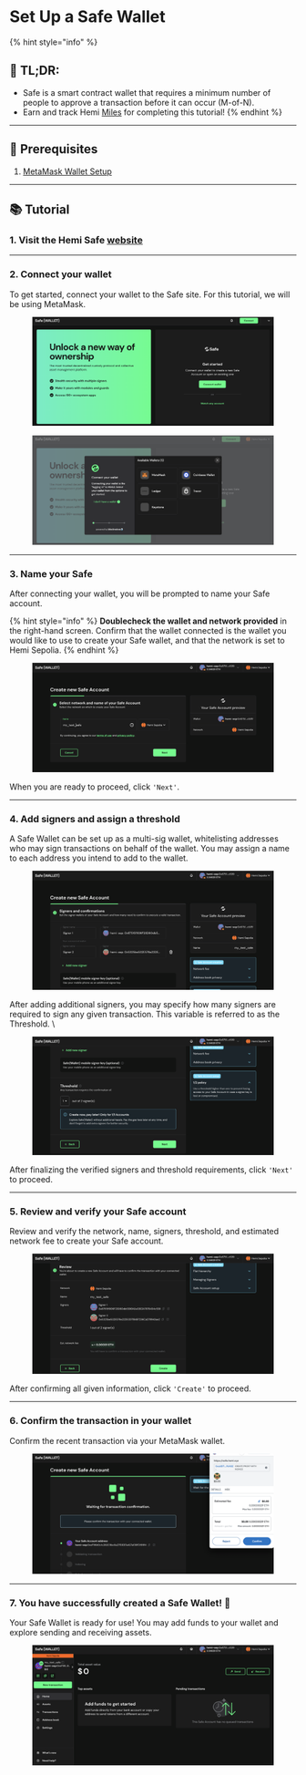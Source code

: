 # Set Up a Safe Wallet

{% hint style="info" %}
## 📜 **TL;DR:**

* Safe is a smart contract wallet that requires a minimum number of people to approve a transaction before it can occur (M-of-N).
* Earn and track Hemi [Miles](https://points.absinthe.network/hemi/start) for completing this tutorial!
{% endhint %}

***

## 🏁 Prerequisites

1. [MetaMask Wallet Setup](metamask-wallet-setup.md)

***

## 📚 Tutorial

### 1. Visit the Hemi Safe [website](https://safe.hemi.xyz/)

***

### 2. Connect your wallet

To get started, connect your wallet to the Safe site. For this tutorial, we will be using MetaMask.

<figure><img src="../../.gitbook/assets/image (58).png" alt=""><figcaption></figcaption></figure>

<figure><img src="../../.gitbook/assets/image (59).png" alt=""><figcaption></figcaption></figure>

***

### 3. Name your Safe

After connecting your wallet, you will be prompted to name your Safe account.&#x20;

{% hint style="info" %}
**Doublecheck the wallet and network provided** in the right-hand screen. Confirm that the wallet connected is the wallet you would like to use to create your Safe wallet, and that the network is set to Hemi Sepolia.&#x20;
{% endhint %}

<figure><img src="../../.gitbook/assets/image (63).png" alt=""><figcaption></figcaption></figure>

When you are ready to proceed, click `'Next'`.

***

### 4. Add signers and assign a threshold

A Safe Wallet can be set up as a multi-sig wallet, whitelisting addresses who may sign transactions on behalf of the wallet. You may assign a name to each address you intend to add to the wallet.  &#x20;

<figure><img src="../../.gitbook/assets/image (52).png" alt=""><figcaption></figcaption></figure>

After adding additional signers, you may specify how many signers are required to sign any given transaction. This variable is referred to as the Threshold. \


<figure><img src="../../.gitbook/assets/image (54).png" alt=""><figcaption></figcaption></figure>

After finalizing the verified signers and threshold requirements, click `'Next'` to proceed.

***

### 5. Review and verify your Safe account

Review and verify the network, name, signers, threshold, and estimated network fee to create your Safe account.

<figure><img src="../../.gitbook/assets/image (55).png" alt=""><figcaption></figcaption></figure>

After confirming all given information, click `'Create'` to proceed.&#x20;

***

### 6. Confirm the transaction in your wallet

Confirm the recent transaction via your MetaMask wallet.

<figure><img src="../../.gitbook/assets/image (56).png" alt=""><figcaption></figcaption></figure>

***

### 7. You have successfully created a Safe Wallet! 🎉

Your Safe Wallet is ready for use! You may add funds to your wallet and explore sending and receiving assets.

<figure><img src="../../.gitbook/assets/image (57).png" alt=""><figcaption></figcaption></figure>
